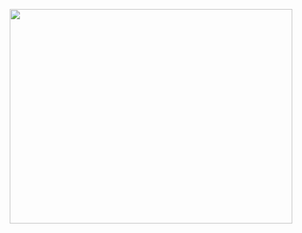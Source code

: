 
  </h6> 
<p align="center">
  <img width="500" height="380" src="https://cdn.discordapp.com/attachments/1190590768893677599/1294041676062658592/makesweet-38saaf.gif?ex=670ae339&is=670991b9&hm=2085a9b638f189ef79a287e53d8d3ea6c96fd2a4ddb08a0ef5502691cd8431fe&">
<h5 align="center">

